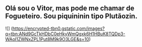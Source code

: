 ## Olá sou o Vitor, mas pode me chamar de Fogueteiro. Sou piquininin tipo Plutãozin.

![]
(https://encrypted-tbn0.gstatic.com/images?q=tbn:ANd9GcTkHDbC0eHkyWmQgxk6H1HBuK8TQDp3-WAoI1ZWNxZPL1Put8M9k9O3LGE&s=10)